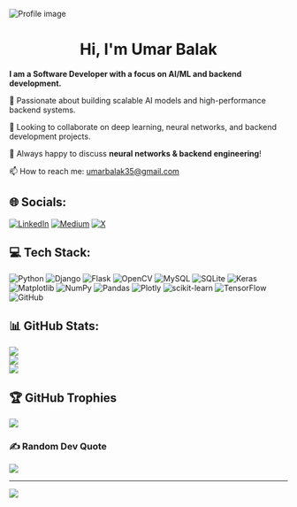 ![Profile image](https://camo.githubusercontent.com/069e3ef2850e722ccaef748bf8cdadafeed9fd4a9ee1436daebd7e820f4402a7/68747470733a2f2f666972656261736573746f726167652e676f6f676c65617069732e636f6d2f76302f622f666c6578692d636f64696e672e61707073706f742e636f6d2f6f2f64656d706769372d35323066386435662d363364342d343435332d383832322d6462633134396165323766382e6769663f616c743d6d6564696126746f6b656e3d39316330633762322d393363332d343032392d623031312d316138373033633537333064)

<h1 align="center">Hi, I'm Umar Balak</h2>

**I am a Software Developer with a focus on AI/ML and backend development.**

🚀 Passionate about building scalable AI models and high-performance backend systems.

👯 Looking to collaborate on deep learning, neural networks, and backend development projects.

💬 Always happy to discuss **neural networks & backend engineering**!  

📫 How to reach me: [umarbalak35@gmail.com](mailto:umarbalak35@gmail.com)




## 🌐 Socials:
[![LinkedIn](https://img.shields.io/badge/LinkedIn-%230077B5.svg?logo=linkedin&logoColor=white)](https://linkedin.com/in/umar-balak/) [![Medium](https://img.shields.io/badge/Medium-12100E?logo=medium&logoColor=white)](https://medium.com/@UmarBalak) [![X](https://img.shields.io/badge/X-black.svg?logo=X&logoColor=white)](https://x.com/Umar_Balak) 

## 💻 Tech Stack:
![Python](https://img.shields.io/badge/python-3670A0?style=flat&logo=python&logoColor=ffdd54) ![Django](https://img.shields.io/badge/django-%23092E20.svg?style=flat&logo=django&logoColor=white) ![Flask](https://img.shields.io/badge/flask-%23000.svg?style=flat&logo=flask&logoColor=white) ![OpenCV](https://img.shields.io/badge/opencv-%23white.svg?style=flat&logo=opencv&logoColor=white) ![MySQL](https://img.shields.io/badge/mysql-4479A1.svg?style=flat&logo=mysql&logoColor=white) ![SQLite](https://img.shields.io/badge/sqlite-%2307405e.svg?style=flat&logo=sqlite&logoColor=white) ![Keras](https://img.shields.io/badge/Keras-%23D00000.svg?style=flat&logo=Keras&logoColor=white) ![Matplotlib](https://img.shields.io/badge/Matplotlib-%23ffffff.svg?style=flat&logo=Matplotlib&logoColor=black) ![NumPy](https://img.shields.io/badge/numpy-%23013243.svg?style=flat&logo=numpy&logoColor=white) ![Pandas](https://img.shields.io/badge/pandas-%23150458.svg?style=flat&logo=pandas&logoColor=white) ![Plotly](https://img.shields.io/badge/Plotly-%233F4F75.svg?style=flat&logo=plotly&logoColor=white) ![scikit-learn](https://img.shields.io/badge/scikit--learn-%23F7931E.svg?style=flat&logo=scikit-learn&logoColor=white) ![TensorFlow](https://img.shields.io/badge/TensorFlow-%23FF6F00.svg?style=flat&logo=TensorFlow&logoColor=white) ![GitHub](https://img.shields.io/badge/github-%23121011.svg?style=flat&logo=github&logoColor=white)
## 📊 GitHub Stats:
![](https://github-readme-stats.vercel.app/api?username=UmarBalak&theme=github_dark&hide_border=false&include_all_commits=true&count_private=true)<br/>
![](https://github-readme-streak-stats.herokuapp.com/?user=UmarBalak&theme=github_dark&hide_border=false)<br/>
![](https://github-readme-stats.vercel.app/api/top-langs/?username=UmarBalak&theme=github_dark&hide_border=false&include_all_commits=true&count_private=true&layout=compact)

## 🏆 GitHub Trophies
![](https://github-profile-trophy.vercel.app/?username=UmarBalak&theme=radical&no-frame=false&no-bg=true&margin-w=4)

### ✍️ Random Dev Quote
![](https://quotes-github-readme.vercel.app/api?type=horizontal&theme=radical)

---
[![](https://visitcount.itsvg.in/api?id=UmarBalak&icon=5&color=3)](https://visitcount.itsvg.in)

<!-- Proudly created with GPRM ( https://gprm.itsvg.in ) -->

<!---
UmarBalak/UmarBalak is a ✨ special ✨ repository because its `README.md` (this file) appears on your GitHub profile.
You can click the Preview link to take a look at your changes.
--->
